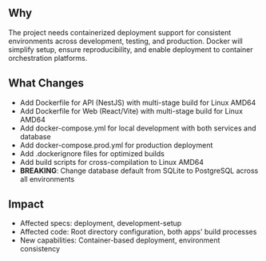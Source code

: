 ## Why

The project needs containerized deployment support for consistent environments across development, testing, and production. Docker will simplify setup, ensure reproducibility, and enable deployment to container orchestration platforms.

## What Changes

- Add Dockerfile for API (NestJS) with multi-stage build for Linux AMD64
- Add Dockerfile for Web (React/Vite) with multi-stage build for Linux AMD64
- Add docker-compose.yml for local development with both services and database
- Add docker-compose.prod.yml for production deployment
- Add .dockerignore files for optimized builds
- Add build scripts for cross-compilation to Linux AMD64
- **BREAKING**: Change database default from SQLite to PostgreSQL across all environments

## Impact

- Affected specs: deployment, development-setup
- Affected code: Root directory configuration, both apps' build processes
- New capabilities: Container-based deployment, environment consistency
